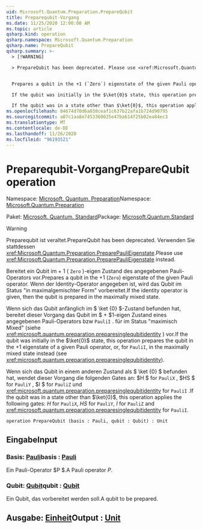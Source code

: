 ```yaml
---
uid: Microsoft.Quantum.Preparation.PrepareQubit
title: Preparequbit-Vorgang
ms.date: 11/25/2020 12:00:00 AM
ms.topic: article
qsharp.kind: operation
qsharp.namespace: Microsoft.Quantum.Preparation
qsharp.name: PrepareQubit
qsharp.summary: >-
  > [!WARNING]

  > PrepareQubit has been deprecated. Please use <xref:Microsoft.Quantum.Preparation.PreparePauliEigenstate> instead.


  Prepares a qubit in the +1 (`Zero`) eigenstate of the given Pauli operator. If the identity operator is given, then the qubit is prepared in the maximally mixed state.

  If the qubit was initially in the $\ket{0}$ state, this operation prepares the qubit in the $+1$ eigenstate of a given Pauli operator, or, for `PauliI`, in the maximally mixed state instead (see <xref:microsoft.quantum.preparation.preparesinglequbitidentity>).

  If the qubit was in a state other than $\ket{0}$, this operation applies the following gates: $H$ for `PauliX`, $HS$ for `PauliY`, $I$ for `PauliZ` and <xref:microsoft.quantum.preparation.preparesinglequbitidentity> for `PauliI`.
ms.openlocfilehash: 84674d70d6a038ceaf1c637b22afa1b724d90795
ms.sourcegitcommit: a87c1aa8e7453360025e47ba614f25b02ea84ec3
ms.translationtype: MT
ms.contentlocale: de-DE
ms.lasthandoff: 11/26/2020
ms.locfileid: "96193521"
---
```

# <a name="preparequbit-operation"></a><span data-ttu-id="2b591-102">Preparequbit-Vorgang</span><span class="sxs-lookup"><span data-stu-id="2b591-102">PrepareQubit operation</span></span>

<span data-ttu-id="2b591-103">Namespace: [Microsoft. Quantum. Preparation](xref:Microsoft.Quantum.Preparation)</span><span class="sxs-lookup"><span data-stu-id="2b591-103">Namespace: [Microsoft.Quantum.Preparation](xref:Microsoft.Quantum.Preparation)</span></span>

<span data-ttu-id="2b591-104">Paket: [Microsoft. Quantum. Standard](https://nuget.org/packages/Microsoft.Quantum.Standard)</span><span class="sxs-lookup"><span data-stu-id="2b591-104">Package: [Microsoft.Quantum.Standard](https://nuget.org/packages/Microsoft.Quantum.Standard)</span></span>


> [!WARNING]
> <span data-ttu-id="2b591-105">Preparequbit ist veraltet.</span><span class="sxs-lookup"><span data-stu-id="2b591-105">PrepareQubit has been deprecated.</span></span> <span data-ttu-id="2b591-106">Verwenden Sie stattdessen <xref:Microsoft.Quantum.Preparation.PreparePauliEigenstate>.</span><span class="sxs-lookup"><span data-stu-id="2b591-106">Please use <xref:Microsoft.Quantum.Preparation.PreparePauliEigenstate> instead.</span></span>

<span data-ttu-id="2b591-107">Bereitet ein Qubit im + 1 ( `Zero` )-eigen Zustand des angegebenen Pauli-Operators vor.</span><span class="sxs-lookup"><span data-stu-id="2b591-107">Prepares a qubit in the +1 (`Zero`) eigenstate of the given Pauli operator.</span></span>
<span data-ttu-id="2b591-108">Wenn der Identity-Operator angegeben ist, wird das Qubit im Status "in maximalgemischter Form" vorbereitet.</span><span class="sxs-lookup"><span data-stu-id="2b591-108">If the identity operator is given, then the qubit is prepared in the maximally mixed state.</span></span>

<span data-ttu-id="2b591-109">Wenn sich das Qubit anfänglich im $ \ket {0} $-Zustand befunden hat, bereitet dieser Vorgang das Qubit im $ + $1-eigen Zustand eines angegebenen Pauli-Operators bzw `PauliI` . für im Status "maximisch Mixed" (siehe <xref:microsoft.quantum.preparation.preparesinglequbitidentity> ) vor.</span><span class="sxs-lookup"><span data-stu-id="2b591-109">If the qubit was initially in the $\ket{0}$ state, this operation prepares the qubit in the $+1$ eigenstate of a given Pauli operator, or, for `PauliI`, in the maximally mixed state instead (see <xref:microsoft.quantum.preparation.preparesinglequbitidentity>).</span></span>

<span data-ttu-id="2b591-110">Wenn sich das Qubit in einem anderen Zustand als $ \ket {0} $ befunden hat, wendet dieser Vorgang die folgenden Gates an: $H $ for `PauliX` , $HS $ for `PauliY` , $I $ for `PauliZ` und <xref:microsoft.quantum.preparation.preparesinglequbitidentity> for `PauliI` .</span><span class="sxs-lookup"><span data-stu-id="2b591-110">If the qubit was in a state other than $\ket{0}$, this operation applies the following gates: $H$ for `PauliX`, $HS$ for `PauliY`, $I$ for `PauliZ` and <xref:microsoft.quantum.preparation.preparesinglequbitidentity> for `PauliI`.</span></span>

```qsharp
operation PrepareQubit (basis : Pauli, qubit : Qubit) : Unit
```


## <a name="input"></a><span data-ttu-id="2b591-111">Eingabe</span><span class="sxs-lookup"><span data-stu-id="2b591-111">Input</span></span>

### <a name="basis--pauli"></a><span data-ttu-id="2b591-112">Basis: [Pauli](xref:microsoft.quantum.lang-ref.pauli)</span><span class="sxs-lookup"><span data-stu-id="2b591-112">basis : [Pauli](xref:microsoft.quantum.lang-ref.pauli)</span></span>

<span data-ttu-id="2b591-113">Ein Pauli-Operator $P $.</span><span class="sxs-lookup"><span data-stu-id="2b591-113">A Pauli operator $P$.</span></span>


### <a name="qubit--qubit"></a><span data-ttu-id="2b591-114">Qubit: [Qubit](xref:microsoft.quantum.lang-ref.qubit)</span><span class="sxs-lookup"><span data-stu-id="2b591-114">qubit : [Qubit](xref:microsoft.quantum.lang-ref.qubit)</span></span>

<span data-ttu-id="2b591-115">Ein Qubit, das vorbereitet werden soll.</span><span class="sxs-lookup"><span data-stu-id="2b591-115">A qubit to be prepared.</span></span>



## <a name="output--unit"></a><span data-ttu-id="2b591-116">Ausgabe: [Einheit](xref:microsoft.quantum.lang-ref.unit)</span><span class="sxs-lookup"><span data-stu-id="2b591-116">Output : [Unit](xref:microsoft.quantum.lang-ref.unit)</span></span>

